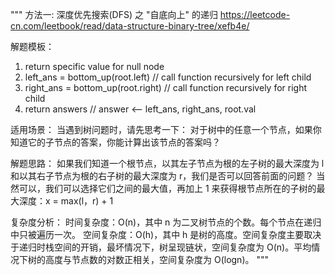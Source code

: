 """
方法一: 深度优先搜索(DFS) 之 "自底向上" 的递归
https://leetcode-cn.com/leetbook/read/data-structure-binary-tree/xefb4e/

解题模板：
1. return specific value for null node
2. left_ans = bottom_up(root.left)          // call function recursively for left child
3. right_ans = bottom_up(root.right)        // call function recursively for right child
4. return answers                           // answer <-- left_ans, right_ans, root.val

适用场景：
当遇到树问题时，请先思考一下：
对于树中的任意一个节点，如果你知道它的子节点的答案，你能计算出该节点的答案吗？

解题思路：
如果我们知道一个根节点，以其左子节点为根的左子树的最大深度为 l 和以其右子节点为根的右子树的最大深度为 r，我们是否可以回答前面的问题？
当然可以，我们可以选择它们之间的最大值，再加上 1 来获得根节点所在的子树的最大深度：x = max(l，r) + 1

复杂度分析：
时间复杂度：O(n)，其中 n 为二叉树节点的个数。每个节点在递归中只被遍历一次。
空间复杂度：O(h)，其中 h 是树的高度。空间复杂度主要取决于递归时栈空间的开销，最坏情况下，树呈现链状，空间复杂度为 O(n)。平均情况下树的高度与节点数的对数正相关，空间复杂度为 O(logn)。
"""